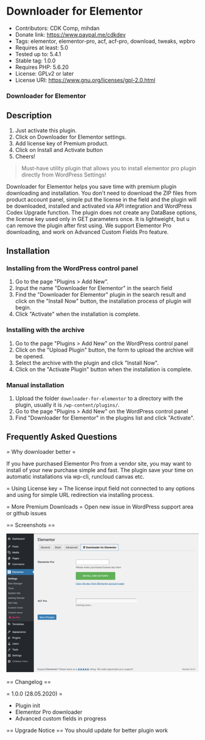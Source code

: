 # Downloader for Elementor
- Contributors: CDK Comp, mihdan
- Donate link: https://www.paypal.me/cdkdev
- Tags: elementor, elementor-pro, acf, acf-pro, download, tweaks, wpbro
- Requires at least: 5.0
- Tested up to: 5.4.1
- Stable tag: 1.0.0
- Requires PHP: 5.6.20
- License: GPLv2 or later
- License URI: https://www.gnu.org/licenses/gpl-2.0.html

### Downloader for Elementor

## Description

1. Just activate this plugin.
2. Click on Downloader for Elementor settings.
3. Add license key of Premium product.
4. Click on Install and Activate button
5. Cheers!

>Must-have utility plugin that allows you to install elementor pro plugin directly from WordPress Settings!

Downloader for Elementor helps you save time with premium plugin downloading and installation.
You don't need to download the ZIP files from product account panel, simple put the license in the field and the plugin will be downloaded,
installed and activated via API integration and WordPress Codex Upgrade function.
The plugin does not create any DataBase options, the license key used only in GET parameters once.
It is lightweight, but u can remove the plugin after first using.
We support Elementor Pro downloading, and work on Advanced Custom Fields Pro feature.

## Installation

### Installing from the WordPress control panel

1. Go to the page "Plugins > Add New".
2. Input the name "Downloader for Elementor" in the search field
3. Find the "Downloader for Elementor" plugin in the search result and click on the "Install Now" button, the installation process of plugin will begin.
4. Click "Activate" when the installation is complete.

### Installing with the archive

1. Go to the page "Plugins > Add New" on the WordPress control panel
2. Click on the "Upload Plugin" button, the form to upload the archive will be opened.
3. Select the archive with the plugin and click "Install Now".
4. Click on the "Activate Plugin" button when the installation is complete.

### Manual installation

1. Upload the folder `downloader-for-elementor` to a directory with the plugin, usually it is `/wp-content/plugins/`.
2. Go to the page "Plugins > Add New" on the WordPress control panel
3. Find "Downloader for Elementor" in the plugins list and click "Activate".

## Frequently Asked Questions

= Why downloader better =

If you have purchased Elementor Pro from a vendor site, you may want to install of your new purchase simple and fast.
The plugin save your time on automatic installations via wp-cli, runcloud canvas etc.

= Using License key =
The license input field not connected to any options and using for simple URL redirection via installing process.

= More Premium Downloads =
Open new issue in WordPress support area or github issues


== Screenshots ==

![Downloader for Elementor Settings screen](./assets/screenshot-1.png)

== Changelog ==

= 1.0.0 (28.05.2020) =
* Plugin init
* Elementor Pro downloader
* Advanced custom fields in progress

== Upgrade Notice ==
You should update for better plugin work
